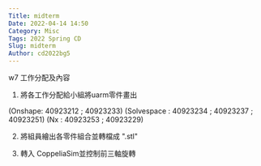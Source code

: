```yaml
---
Title: midterm
Date: 2022-04-14 14:50
Category: Misc
Tags: 2022 Spring CD
Slug: midterm
Author: cd2022bg5
---
```


w7 工作分配及內容

<!-- PELICAN_END_SUMMARY -->


1. 將各工作分配給小組將uarm零件畫出

(Onshape: 40923212 ; 40923233)
(Solvespace : 40923234 ; 40923237 ; 40923251)
(Nx : 40923253 ; 40923229)

2. 將組員繪出各零件組合並轉檔成  ".stl"

3. 轉入 CoppeliaSim並控制前三軸旋轉
